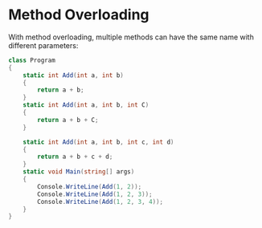 # Method Overloading
With method overloading, multiple methods can have the same name with different parameters:

```cs
class Program
{
    static int Add(int a, int b)
    {
        return a + b;
    }
    static int Add(int a, int b, int C)
    {
        return a + b + C;
    }

    static int Add(int a, int b, int c, int d)
    {
        return a + b + c + d;
    }
    static void Main(string[] args)
    {
        Console.WriteLine(Add(1, 2));
        Console.WriteLine(Add(1, 2, 3));
        Console.WriteLine(Add(1, 2, 3, 4));
    }
}
```